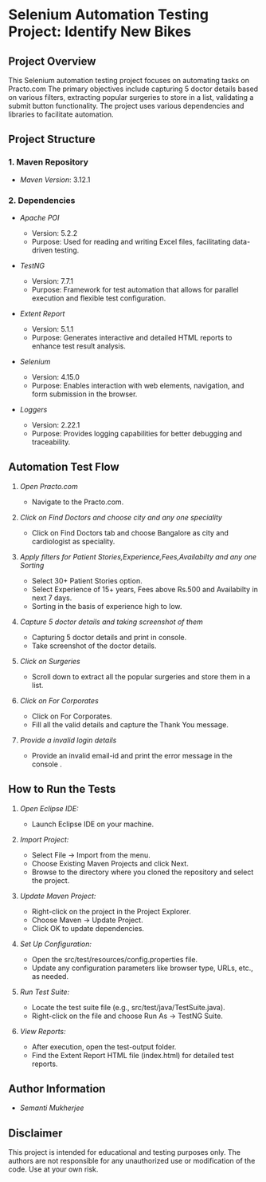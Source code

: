 # Selenium Automation Testing Project: Identify New Bikes
 
## Project Overview
This Selenium automation testing project focuses on automating tasks on Practo.com
The primary objectives include capturing 5 doctor details based on various filters, extracting popular surgeries to store in a list, validating a submit button functionality.
The project uses various dependencies and libraries to facilitate automation.

## Project Structure
 
### 1. Maven Repository
 
- *Maven Version*: 3.12.1
 
### 2. Dependencies
 
- *Apache POI*
  - Version: 5.2.2
  - Purpose: Used for reading and writing Excel files, facilitating data-driven testing.
 
- *TestNG*
  - Version: 7.7.1
  - Purpose: Framework for test automation that allows for parallel execution and flexible test configuration.
 
- *Extent Report*
  - Version: 5.1.1
  - Purpose: Generates interactive and detailed HTML reports to enhance test result analysis.
 
- *Selenium*
  - Version: 4.15.0
  - Purpose: Enables interaction with web elements, navigation, and form submission in the browser.
 
- *Loggers*
  - Version: 2.22.1
  - Purpose: Provides logging capabilities for better debugging and traceability.
 
## Automation Test Flow
 
1. *Open Practo.com*
   - Navigate to the Practo.com.
 
2. *Click on Find Doctors and choose city and any one speciality*
   - Click on Find Doctors tab and choose Bangalore as city and cardiologist as speciality.
 
4. *Apply filters for Patient Stories,Experience,Fees,Availabilty and any one Sorting*
   - Select 30+ Patient Stories option.
   - Select Experience of 15+ years, Fees above Rs.500 and Availabilty in next 7 days.
   - Sorting in the basis of experience high to low.
   
6. *Capture 5 doctor details and taking screenshot of them*
   - Capturing 5 doctor details and print in console.
   - Take screenshot of the doctor details.
 
5. *Click on Surgeries*
   - Scroll down to extract all the popular surgeries and store them in a list.
 
6. *Click on For Corporates*
   - Click on For Corporates.
   - Fill all the valid details and capture the Thank You message.
 
7. *Provide a invalid login details*
   - Provide an invalid email-id and print the error message in the console .
 
## How to Run the Tests
 
1. *Open Eclipse IDE:*
   - Launch Eclipse IDE on your machine.
 
2. *Import Project:*
   - Select File -> Import from the menu.
   - Choose Existing Maven Projects and click Next.
   - Browse to the directory where you cloned the repository and select the project.
 
3. *Update Maven Project:*
   - Right-click on the project in the Project Explorer.
   - Choose Maven -> Update Project.
   - Click OK to update dependencies.
 
4. *Set Up Configuration:*
   - Open the src/test/resources/config.properties file.
   - Update any configuration parameters like browser type, URLs, etc., as needed.
 
5. *Run Test Suite:*
   - Locate the test suite file (e.g., src/test/java/TestSuite.java).
   - Right-click on the file and choose Run As -> TestNG Suite.
 
6. *View Reports:*
   - After execution, open the test-output folder.
   - Find the Extent Report HTML file (index.html) for detailed test reports.
 
## Author Information
 
- *Semanti Mukherjee*
 
## Disclaimer
 
This project is intended for educational and testing purposes only. The authors are not responsible for any unauthorized use or modification of the code. Use at your own risk.